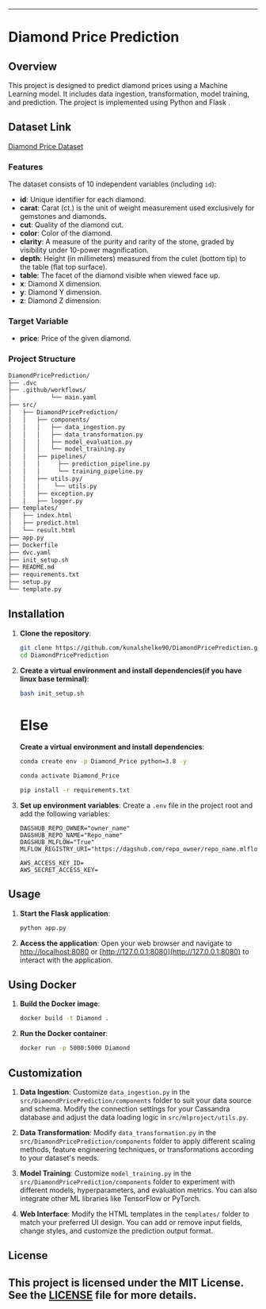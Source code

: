 
---
# Diamond Price Prediction

## Overview

This project is designed to predict diamond prices using a Machine Learning model. It includes data ingestion, transformation, model training, and prediction. The project is implemented using Python and Flask .

## Dataset Link
[Diamond Price Dataset](https://www.kaggle.com/competitions/playground-series-s3e8/data)

### Features
The dataset consists of 10 independent variables (including `id`):
- **id**: Unique identifier for each diamond.
- **carat**: Carat (ct.) is the unit of weight measurement used exclusively for gemstones and diamonds.
- **cut**: Quality of the diamond cut.
- **color**: Color of the diamond.
- **clarity**: A measure of the purity and rarity of the stone, graded by visibility under 10-power magnification.
- **depth**: Height (in millimeters) measured from the culet (bottom tip) to the table (flat top surface).
- **table**: The facet of the diamond visible when viewed face up.
- **x**: Diamond X dimension.
- **y**: Diamond Y dimension.
- **z**: Diamond Z dimension.

### Target Variable
- **price**: Price of the given diamond.

### Project Structure
```bash
DiamondPricePrediction/
├── .dvc
├── .github/workflows/
│           └── main.yaml
├── src/
│   ├── DiamondPricePrediction/
│   │   ├── components/
│   │   │   ├── data_ingestion.py
│   │   │   ├── data_transformation.py
│   │   │   ├── model_evaluation.py
│   │   │   └── model_training.py
│   │   ├── pipelines/
│   │   │     ├── prediction_pipeline.py
│   │   │     └── training_pipeline.py
│   │   ├── utils.py/
│   │   │    └── utils.py
│   │   ├── exception.py
│   │   ├── logger.py
├── templates/
│   ├── index.html
│   ├── predict.html
│   └── result.html
├── app.py
├── Dockerfile
├── dvc.yaml
├── init_setup.sh
├── README.md
├── requirements.txt
├── setup.py
└── template.py
```

## Installation

1. **Clone the repository**:
    ```bash
    git clone https://github.com/kunalshelke90/DiamondPricePrediction.git
    cd DiamondPricePrediction
    ```

2. **Create a virtual environment and install dependencies(if you have linux base terminal)**:
    ```bash
    bash init_setup.sh
    ```
    # Else

    **Create a virtual environment and install dependencies**:
    ```bash 
    conda create env -p Diamond_Price python=3.8 -y
    ```
    ```bash
    conda activate Diamond_Price
    ```
    ```bash
    pip install -r requirements.txt
    ```

3. **Set up environment variables**:
   Create a `.env` file in the project root and add the following variables:
    ```plaintext
    DAGSHUB_REPO_OWNER="owner_name"
    DAGSHUB_REPO_NAME="Repo_name"
    DAGSHUB_MLFLOW="True"
    MLFLOW_REGISTRY_URI="https://dagshub.com/repo_owner/repo_name.mlflow"

    AWS_ACCESS_KEY_ID=
    AWS_SECRET_ACCESS_KEY=
    ```

## Usage

1. **Start the Flask application**:
    ```bash
    python app.py
    ```

2. **Access the application**:
   Open your web browser and navigate to [http://localhost:8080](http://localhost:8080) or [http://127.0.0.1:8080](http://127.0.0.1:8080) to interact with the application.

## Using Docker

1. **Build the Docker image**:
    ```bash
    docker build -t Diamond .
    ```

2. **Run the Docker container**:
    ```bash
    docker run -p 5000:5000 Diamond
    ```

## Customization

1. **Data Ingestion**:
   Customize `data_ingestion.py` in the `src/DiamondPricePrediction/components` folder to suit your data source and schema. Modify the connection settings for your Cassandra database and adjust the data loading logic in `src/mlproject/utils.py`.

2. **Data Transformation**:
   Modify `data_transformation.py` in the `src/DiamondPricePrediction/components` folder to apply different scaling methods, feature engineering techniques, or transformations according to your dataset's needs.

3. **Model Training**:
   Customize `model_training.py` in the `src/DiamondPricePrediction/components` folder to experiment with different models, hyperparameters, and evaluation metrics. You can also integrate other ML libraries like TensorFlow or PyTorch.

4. **Web Interface**:
   Modify the HTML templates in the `templates/` folder to match your preferred UI design. You can add or remove input fields, change styles, and customize the prediction output format.

## License

This project is licensed under the MIT License. See the [LICENSE](LICENSE) file for more details.
---
